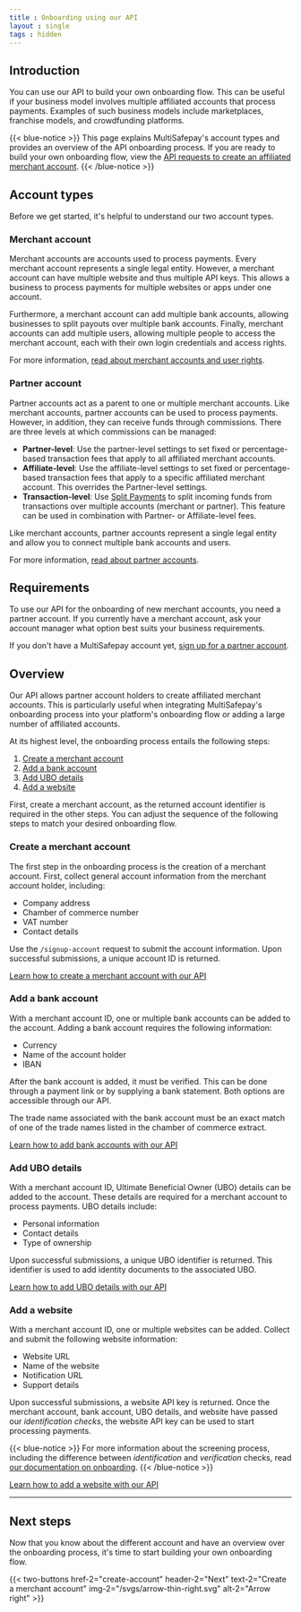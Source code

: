 ```yaml
---
title : Onboarding using our API
layout : single
tags : hidden
---
```


## Introduction

You can use our API to build your own onboarding flow. This can be useful if your business model involves multiple affiliated accounts that process payments. Examples of such business models include marketplaces, franchise models, and crowdfunding platforms. 

{{< blue-notice >}}
This page explains MultiSafepay's account types and provides an overview of the API onboarding process. If you are ready to build your own onboarding flow, view the [API requests to create an affiliated merchant account](create-account).
{{< /blue-notice >}}

## Account types
Before we get started, it's helpful to understand our two account types.

### Merchant account
Merchant accounts are accounts used to process payments. Every merchant account represents a single legal entity. However, a merchant account can have multiple website and thus multiple API keys. This allows a  business to process payments for multiple websites or apps under one account. 

Furthermore, a merchant account can add multiple bank accounts, allowing businesses to split payouts over multiple bank accounts. Finally, merchant accounts can add multiple users, allowing multiple people to access the merchant account, each with their own login credentials and access rights.

For more information, [read about merchant accounts and user rights](/tools/multisafepay-control/).

### Partner account
Partner accounts act as a parent to one or multiple merchant accounts. Like merchant accounts, partner accounts can be used to process payments. However, in addition, they can  receive funds through commissions. There are three levels at which commissions can be managed:

- **Partner-level**: Use the partner-level settings to set fixed or percentage-based transaction fees that apply to all affiliated merchant accounts.
- **Affiliate-level**: Use the affiliate-level settings to set fixed or percentage-based transaction fees that apply to a specific affiliated merchant account. This overrides the Partner-level settings.
- **Transaction-level**: Use [Split Payments](/tools/split-payments/what-is-split-payments/) to split incoming funds from transactions over multiple accounts (merchant or partner). This feature can be used in combination with Partner- or Affiliate-level fees.

Like merchant accounts, partner accounts represent a single legal entity and allow you to connect multiple bank accounts and users.

For more information, [read about partner accounts](/tools/partner-account-control/).

## Requirements
To use our API for the onboarding of new merchant accounts, you need a partner account. If you currently have a merchant account, ask your account manager what option best suits your business requirements.  
 
If you don't have a MultiSafepay account yet, [sign up for a partner account](https://merchant.multisafepay.com/signup?partner). 


## Overview

Our API allows partner account holders to create affiliated merchant accounts. This is particularly useful when integrating MultiSafepay's onboarding process into your platform's onboarding flow or adding a large number of affiliated accounts.

At its highest level, the onboarding process entails the following steps:

1. [Create a merchant account](#create-a-merchant-account)
2. [Add a bank account](#add-a-bank-account)
3. [Add UBO details](#add-ubo-details)
4. [Add a website](#add-a-website)

First, create a merchant account, as the returned account identifier is required in the other steps. You can adjust the sequence of the following steps to match your desired onboarding flow.

### Create a merchant account
The first step in the onboarding process is the creation of a merchant account. First, collect general account information from the merchant account holder, including:

- Company address
- Chamber of commerce number
- VAT number
- Contact details

Use the `/signup-account` request to submit the account information. Upon successful submissions, a unique account ID is returned.

[Learn how to create a merchant account with our API](create-account)

### Add a bank account
With a merchant account ID, one or multiple bank accounts can be added to the account. Adding a bank account requires the following information: 

- Currency
- Name of the account holder
- IBAN

After the bank account is added, it must be verified. This can be done through a payment link or by supplying a bank statement. Both options are accessible through our API.

The trade name associated with the bank account must be an exact match of one of the trade names listed in the chamber of commerce extract.

[Learn how to add bank accounts with our API](add-bank-accounts)

### Add UBO details
With a merchant account ID, Ultimate Beneficial Owner (UBO) details can be added to the account. These details are required for a merchant account to process payments. UBO details include:

- Personal information
- Contact details
- Type of ownership

Upon successful submissions, a unique UBO identifier is returned. This identifier is used to add identity documents to the associated UBO.

[Learn how to add UBO details with our API](add-ubos)

### Add a website
With a merchant account ID, one or multiple websites can be added. Collect and submit the following website information:

- Website URL
- Name of the website
- Notification URL
- Support details

Upon successful submissions, a website API key is returned. Once the merchant account, bank account, UBO details, and website have passed our _identification checks_, the website API key can be used to start processing payments.

{{< blue-notice >}}
For more information about the screening process, including the difference between _identification_ and _verification_ checks, read [our documentation on onboarding](https://docs.multisafepay.com/faq/getting-started/onboarding/).
{{< /blue-notice >}}

[Learn how to add a website with our API](add-websites)

---

## Next steps
Now that you know about the different account and have an overview over the onboarding process, it's time to start building your own onboarding flow.

{{< two-buttons href-2="create-account" header-2="Next" text-2="Create a merchant account" img-2="/svgs/arrow-thin-right.svg" alt-2="Arrow right" >}}


